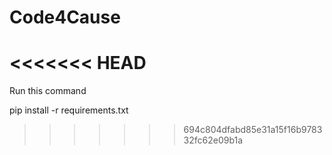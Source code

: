 # Code4Cause
<<<<<<< HEAD
=======

Run this command 

pip install -r requirements.txt
>>>>>>> 694c804dfabd85e31a15f16b978332fc62e09b1a
